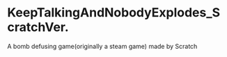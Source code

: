 # KeepTalkingAndNobodyExplodes_ScratchVer.
A bomb defusing game(originally a steam game) made by Scratch
